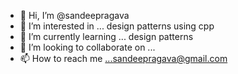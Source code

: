 - 👋 Hi, I’m @sandeepragava
- 👀 I’m interested in ... design patterns using cpp
- 🌱 I’m currently learning ... design patterns
- 💞️ I’m looking to collaborate on ...
- 📫 How to reach me ...sandeepragava@gmail.com

<!---
sandeepragava/sandeepragava is a ✨ special ✨ repository because its `README.md` (this file) appears on your GitHub profile.
You can click the Preview link to take a look at your changes.
--->

